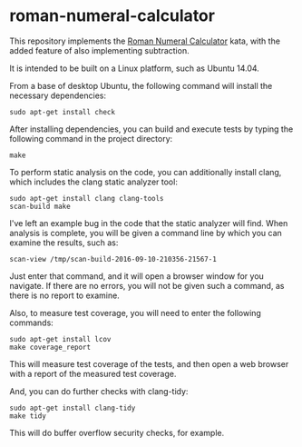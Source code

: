 # roman-numeral-calculator

This repository implements the
[Roman Numeral Calculator](http://codingdojo.org/cgi-bin/index.pl?KataRomanCalculator) kata,
with the added feature of also implementing subtraction.

It is intended to be built on a Linux platform, such as Ubuntu 14.04.

From a base of desktop Ubuntu, the following command will install the necessary dependencies:

```
sudo apt-get install check
```

After installing dependencies, you can build and execute tests by typing the following command
in the project directory:

```
make
```

To perform static analysis on the code, you can additionally install clang, which includes the
clang static analyzer tool:

```
sudo apt-get install clang clang-tools
scan-build make
```

I've left an example bug in the code that the static analyzer will find.  When analysis is complete,
you will be given a command line by which you can examine the results, such as:

```
scan-view /tmp/scan-build-2016-09-10-210356-21567-1
```

Just enter that command, and it will open a browser window for you navigate.  If there are no errors,
you will not be given such a command, as there is no report to examine.

Also, to measure test coverage, you will need to enter the following commands:

```
sudo apt-get install lcov
make coverage_report
```

This will measure test coverage of the tests, and then open a web browser with a report of the
measured test coverage.


And, you can do further checks with clang-tidy:

```
sudo apt-get install clang-tidy
make tidy
```

This will do buffer overflow security checks, for example.
